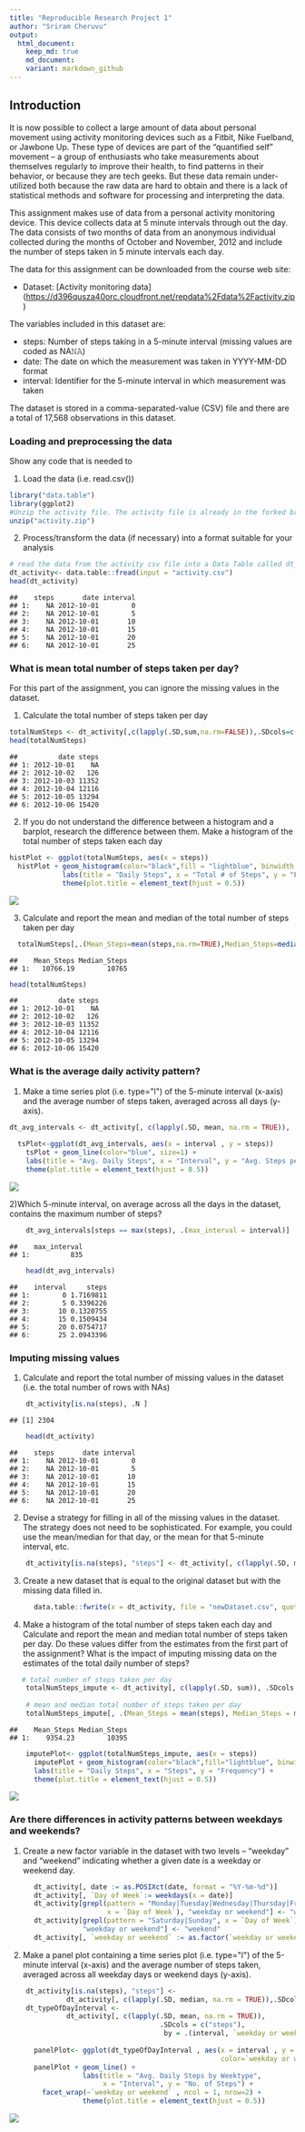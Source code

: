 ```yaml
---
title: "Reproducible Research Project 1"
author: "Sriram Cheruvu"
output: 
  html_document:
    keep_md: true
    md_document:
    variant: markdown_github
---
```


## Introduction
It is now possible to collect a large amount of data about personal movement using activity monitoring devices such as a Fitbit, Nike Fuelband, or Jawbone Up. These type of devices are part of the “quantified self” movement – a group of enthusiasts who take measurements about themselves regularly to improve their health, to find patterns in their behavior, or because they are tech geeks. But these data remain under-utilized both because the raw data are hard to obtain and there is a lack of statistical methods and software for processing and interpreting the data.

This assignment makes use of data from a personal activity monitoring device. This device collects data at 5 minute intervals through out the day. The data consists of two months of data from an anonymous individual collected during the months of October and November, 2012 and include the number of steps taken in 5 minute intervals each day.

The data for this assignment can be downloaded from the course web site:

* Dataset: [Activity monitoring data] (https://d396qusza40orc.cloudfront.net/repdata%2Fdata%2Factivity.zip) 

The variables included in this dataset are:

* steps: Number of steps taking in a 5-minute interval (missing values are coded as NA𝙽𝙰) </br>
* date: The date on which the measurement was taken in YYYY-MM-DD format </br>
* interval: Identifier for the 5-minute interval in which measurement was taken </br>

The dataset is stored in a comma-separated-value (CSV) file and there are a total of 17,568 observations in this dataset. 


### Loading and preprocessing the data
Show any code that is needed to

1) Load the data (i.e. read.csv())
   

```r
library("data.table")
library(ggplot2)
#Unzip the activity file. The activity file is already in the forked branch
unzip("activity.zip")
```

2) Process/transform the data (if necessary) into a format suitable for your analysis

```r
# read the data from the activity csv file into a Data Table called dt_activity. 
dt_activity<- data.table::fread(input = "activity.csv")
head(dt_activity)
```

```
##    steps       date interval
## 1:    NA 2012-10-01        0
## 2:    NA 2012-10-01        5
## 3:    NA 2012-10-01       10
## 4:    NA 2012-10-01       15
## 5:    NA 2012-10-01       20
## 6:    NA 2012-10-01       25
```

### What is mean total number of steps taken per day?
For this part of the assignment, you can ignore the missing values in the dataset.

1) Calculate the total number of steps taken per day

```r
totalNumSteps <- dt_activity[,c(lapply(.SD,sum,na.rm=FALSE)),.SDcols=c("steps"),by=.(date)]
head(totalNumSteps)
```

```
##          date steps
## 1: 2012-10-01    NA
## 2: 2012-10-02   126
## 3: 2012-10-03 11352
## 4: 2012-10-04 12116
## 5: 2012-10-05 13294
## 6: 2012-10-06 15420
```


2) If you do not understand the difference between a histogram and a barplot, research the difference between them. Make a histogram of the total number of steps taken each day


```r
histPlot <- ggplot(totalNumSteps, aes(x = steps)) 
  histPlot + geom_histogram(color="black",fill = "lightblue", binwidth = 1000) +
             labs(title = "Daily Steps", x = "Total # of Steps", y = "Frequency") +
             theme(plot.title = element_text(hjust = 0.5))
```

![](PA1_template_files/figure-html/unnamed-chunk-4-1.png)<!-- -->

3) Calculate and report the mean and median of the total number of steps taken per day

```r
  totalNumSteps[,.(Mean_Steps=mean(steps,na.rm=TRUE),Median_Steps=median(steps,na.rm=TRUE))]
```

```
##    Mean_Steps Median_Steps
## 1:   10766.19        10765
```

```r
head(totalNumSteps)
```

```
##          date steps
## 1: 2012-10-01    NA
## 2: 2012-10-02   126
## 3: 2012-10-03 11352
## 4: 2012-10-04 12116
## 5: 2012-10-05 13294
## 6: 2012-10-06 15420
```


### What is the average daily activity pattern?

1) Make a time series plot (i.e. type="l") of the 5-minute interval (x-axis) and the average number of steps taken, averaged across all days (y-axis).


```r
dt_avg_intervals <- dt_activity[, c(lapply(.SD, mean, na.rm = TRUE)), .SDcols = c("steps"), by = .(interval)] 
  
  tsPlot<-ggplot(dt_avg_intervals, aes(x = interval , y = steps)) 
    tsPlot + geom_line(color="blue", size=1) + 
    labs(title = "Avg. Daily Steps", x = "Interval", y = "Avg. Steps per day") +
    theme(plot.title = element_text(hjust = 0.5))
```

![](PA1_template_files/figure-html/unnamed-chunk-6-1.png)<!-- -->


2)Which 5-minute interval, on average across all the days in the dataset, contains the maximum number of steps?

```r
    dt_avg_intervals[steps == max(steps), .(max_interval = interval)]
```

```
##    max_interval
## 1:          835
```

```r
    head(dt_avg_intervals)
```

```
##    interval     steps
## 1:        0 1.7169811
## 2:        5 0.3396226
## 3:       10 0.1320755
## 4:       15 0.1509434
## 5:       20 0.0754717
## 6:       25 2.0943396
```


### Imputing missing values
1) Calculate and report the total number of missing values in the dataset (i.e. the total number of rows with NAs)


```r
    dt_activity[is.na(steps), .N ]
```

```
## [1] 2304
```

```r
    head(dt_activity)
```

```
##    steps       date interval
## 1:    NA 2012-10-01        0
## 2:    NA 2012-10-01        5
## 3:    NA 2012-10-01       10
## 4:    NA 2012-10-01       15
## 5:    NA 2012-10-01       20
## 6:    NA 2012-10-01       25
```

2) Devise a strategy for filling in all of the missing values in the dataset. The strategy does not need to be sophisticated. For example, you could use the mean/median for that day, or the mean for that 5-minute interval, etc.


```r
    dt_activity[is.na(steps), "steps"] <- dt_activity[, c(lapply(.SD, median, na.rm = TRUE)), .SDcols = c("steps")]
```

3) Create a new dataset that is equal to the original dataset but with the missing data filled in.


```r
      data.table::fwrite(x = dt_activity, file = "newDataset.csv", quote = FALSE)    
```

4) Make a histogram of the total number of steps taken each day and Calculate and report the mean and median total number of steps taken per day. Do these values differ from the estimates from the first part of the assignment? What is the impact of imputing missing data on the estimates of the total daily number of steps?


```r
   # total number of steps taken per day
    totalNumSteps_impute <- dt_activity[, c(lapply(.SD, sum)), .SDcols = c("steps"), by = .(date)] 
    
    # mean and median total number of steps taken per day
    totalNumSteps_impute[, .(Mean_Steps = mean(steps), Median_Steps = median(steps))]
```

```
##    Mean_Steps Median_Steps
## 1:    9354.23        10395
```

```r
    imputePlot<- ggplot(totalNumSteps_impute, aes(x = steps))  
      imputePlot + geom_histogram(color="black",fill="lightblue", binwidth = 1000) + 
      labs(title = "Daily Steps", x = "Steps", y = "Frequency") +
      theme(plot.title = element_text(hjust = 0.5))
```

![](PA1_template_files/figure-html/unnamed-chunk-11-1.png)<!-- -->


### Are there differences in activity patterns between weekdays and weekends?

1) Create a new factor variable in the dataset with two levels – “weekday” and “weekend” indicating whether a given date is a weekday or weekend day.


```r
      dt_activity[, date := as.POSIXct(date, format = "%Y-%m-%d")]
      dt_activity[, `Day of Week`:= weekdays(x = date)]
      dt_activity[grepl(pattern = "Monday|Tuesday|Wednesday|Thursday|Friday", 
                        x = `Day of Week`), "weekday or weekend"] <- "weekday"
      dt_activity[grepl(pattern = "Saturday|Sunday", x = `Day of Week`), 
                  "weekday or weekend"] <- "weekend"
      dt_activity[, `weekday or weekend` := as.factor(`weekday or weekend`)]
```

2) Make a panel plot containing a time series plot (i.e. type="l") of the 5-minute interval (x-axis) and the average number of steps taken, averaged across all weekday days or weekend days (y-axis).


```r
    dt_activity[is.na(steps), "steps"] <- 
              dt_activity[, c(lapply(.SD, median, na.rm = TRUE)),.SDcols = c("steps")]
    dt_typeOfDayInterval <- 
              dt_activity[, c(lapply(.SD, mean, na.rm = TRUE)), 
                                     .SDcols = c("steps"), 
                                      by = .(interval, `weekday or weekend`)] 
      
      panelPlot<- ggplot(dt_typeOfDayInterval , aes(x = interval , y = steps,
                                                    color=`weekday or weekend`)) 
      panelPlot + geom_line() + 
                  labs(title = "Avg. Daily Steps by Weektype", 
                       x = "Interval", y = "No. of Steps") + 
        facet_wrap(~`weekday or weekend` , ncol = 1, nrow=2) +
                  theme(plot.title = element_text(hjust = 0.5))
```

![](PA1_template_files/figure-html/unnamed-chunk-13-1.png)<!-- -->

